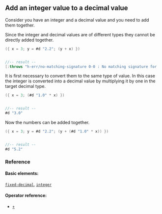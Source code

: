 <!---
  This markdown file was generated. Do not edit.
  -->

## Add an integer value to a decimal value

Consider you have an integer and a decimal value and you need to add them together.

Since the integer and decimal values are of different types they cannot be directly added together.

```java
({ x = 3; y = #d "2.2"; (y + x) })


//-- result --
[:throws "h-err/no-matching-signature 0-0 : No matching signature for '+'"]
```

It is first necessary to convert them to the same type of value. In this case the integer is converted into a decimal value by multiplying it by one in the target decimal type.

```java
({ x = 3; (#d "1.0" * x) })


//-- result --
#d "3.0"
```

Now the numbers can be added together.

```java
({ x = 3; y = #d "2.2"; (y + (#d "1.0" * x)) })


//-- result --
#d "5.2"
```

### Reference

#### Basic elements:

[`fixed-decimal`](../jadeite-basic-syntax-reference.md#fixed-decimal), [`integer`](../jadeite-basic-syntax-reference.md#integer)

#### Operator reference:

* [`+`](../jadeite-full-reference.md#_A)


